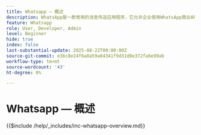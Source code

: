 ```yaml
---
title: Whatsapp — 概述
description: WhatsApp是一款常用的消息传送应用程序，它允许企业使用WhatsApp商业API通过个性化、对话式的消息传送来吸引客户。在Adobe Journey Optimizer中，WhatsApp支持直接传送给用户WhatsApp帐户的丰富、交互式营销和客户服务消息。
feature: Whatsapp
role: User, Developer, Admin
level: Beginner
hide: true
index: false
last-substantial-update: 2025-08-22T00:00:00Z
source-git-commit: e3bc8e24f6a8a59a84341f9d31d0e372fa6e99ab
workflow-type: tm+mt
source-wordcount: '43'
ht-degree: 0%

---
```



# Whatsapp — 概述

{{$include /help/_includes/inc-whatsapp-overview.md}}
